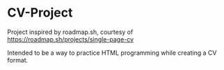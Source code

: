 # CV-Project
Project inspired by roadmap.sh, courtesy of https://roadmap.sh/projects/single-page-cv

Intended to be a way to practice HTML programming while creating a CV format. 
